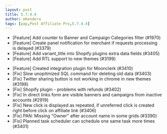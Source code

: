 ```yaml
---
layout: post
title: 5.7.4.4
author: mkendera
tags: [pap,Post Affiliate Pro,5.7.4.4]
---
```


- [Feature] Add counter to Banner and Campaign Categories filter (#1970)
- [Feature] Create panel notification for merchant if requests processing is delayed (#3379)
- [Feature] Add variant_title into Shopify plugins extra data fields (#3405)
- [Feature] Add RTL support to new themes (#3199)

<!--more-->

- [Feature] Created integration plugin for Moonclerk (#3410)
- [Fix] Slow unopitmized SQL command for deleting old data (#3403)
- [Fix] Twitter sharing button is not working in chrome in new themes (#3198)
- [Fix] Shopify plugin - problems with refunds (#3402)
- [Fix] In direct links form are visible banners and campaigns from inactive accounts (#2919)
- [Fix] New click is displayed as repeated, if unreferred click is created right before click on affiliate link (#3406)
- [Fix] PAN: Missing "Owner" after account name in some grids (#3390)
- [Fix] Planned task scheduler can schedule one same task more times (#3401)
